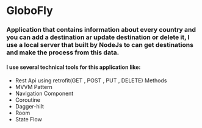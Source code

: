 # __GloboFly__
### Application that contains information about every country and you can add a destination ar update destination or delete it, I use a local server that built by NodeJs to can get destinations and make the process from this data. 
#### __I use several technical tools for this application like:__
- Rest Api using retrofit(GET , POST , PUT , DELETE) Methods
- MVVM Pattern
- Navigation Component
- Coroutine
- Dagger-hilt
- Room
- State Flow
